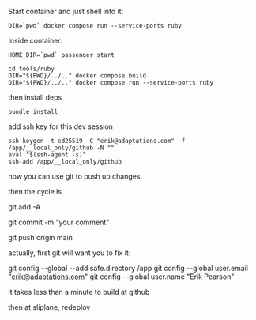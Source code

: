 Start container and just shell into it:

```shellse
DIR=`pwd` docker compose run --service-ports ruby
```

Inside container:

```shell
HOME_DIR=`pwd` passenger start
```




```
cd tools/ruby
DIR="${PWD}/../.." docker compose build
DIR="${PWD}/../.." docker compose run --service-ports ruby 
```

then install deps

```
bundle install
```

add ssh key for this dev session

```
ssh-keygen -t ed25519 -C "erik@adaptations.com" -f /app/__local_only/github -N ""
eval "$(ssh-agent -s)"
ssh-add /app/__local_only/github
```

now you can use git to push up changes.

then the cycle is

git add -A

git commit -m "your comment"

git push origin main


actually, first git will want you to fix it:

git config --global --add safe.directory /app
git config --global user.email "erik@adaptations.com"
git config --global user.name "Erik Pearson"

it takes less than a minute to build at github

then at sliplane, redeploy
